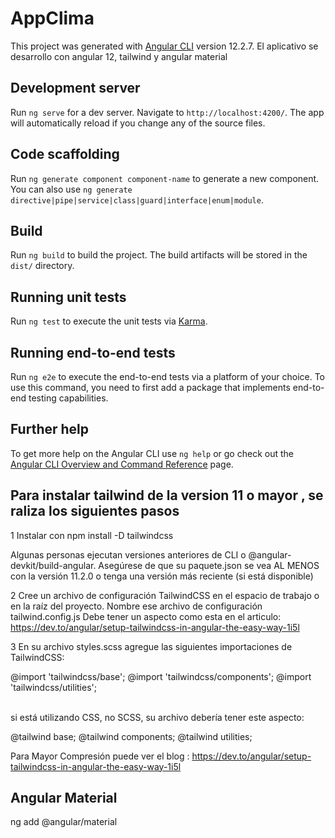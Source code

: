 # AppClima

This project was generated with [Angular CLI](https://github.com/angular/angular-cli) version 12.2.7.
El aplicativo se desarrollo con angular 12, tailwind y angular material

## Development server

Run `ng serve` for a dev server. Navigate to `http://localhost:4200/`. The app will automatically reload if you change any of the source files.

## Code scaffolding

Run `ng generate component component-name` to generate a new component. You can also use `ng generate directive|pipe|service|class|guard|interface|enum|module`.

## Build

Run `ng build` to build the project. The build artifacts will be stored in the `dist/` directory.

## Running unit tests

Run `ng test` to execute the unit tests via [Karma](https://karma-runner.github.io).

## Running end-to-end tests

Run `ng e2e` to execute the end-to-end tests via a platform of your choice. To use this command, you need to first add a package that implements end-to-end testing capabilities.

## Further help

To get more help on the Angular CLI use `ng help` or go check out the [Angular CLI Overview and Command Reference](https://angular.io/cli) page.

## Para instalar tailwind de la version 11 o mayor , se raliza los siguientes pasos
1 Instalar con npm install -D tailwindcss

Algunas personas ejecutan versiones anteriores de CLI o @angular-devkit/build-angular. Asegúrese de que su paquete.json se vea AL MENOS con la versión 11.2.0 o tenga una versión más reciente (si está disponible)

2 Cree un archivo de configuración TailwindCSS en el espacio de trabajo o en la raíz del proyecto. Nombre ese archivo de configuración tailwind.config.js
Debe tener un aspecto como esta en el articulo:
https://dev.to/angular/setup-tailwindcss-in-angular-the-easy-way-1i5l



3 En su archivo styles.scss agregue las siguientes importaciones de TailwindCSS:

@import 'tailwindcss/base';
@import 'tailwindcss/components';
@import 'tailwindcss/utilities';

<br>
si está utilizando CSS, no SCSS, su archivo debería tener este aspecto:

@tailwind base;
@tailwind components;
@tailwind utilities;

Para Mayor Compresión puede ver el blog : https://dev.to/angular/setup-tailwindcss-in-angular-the-easy-way-1i5l


## Angular Material
ng add @angular/material
